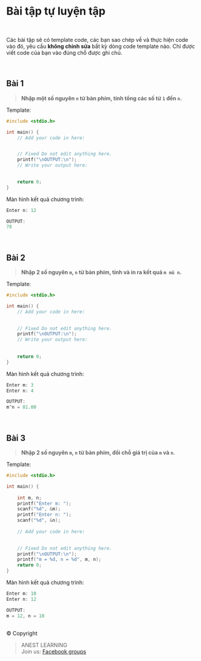 # Bài tập tự luyện tập

<br />

Các bài tập sẽ có template code, các bạn sao chép về và thực hiện code vào đó, yêu cầu **không chỉnh sửa** bất kỳ dòng code template nào. Chỉ được viết code của bạn vào đúng chỗ được ghi chú.

<br />

## Bài 1

> **Nhập một số nguyên `n` từ bàn phím, tính tổng các số từ `1` đến `n`.**

Template:
```c
#include <stdio.h>

int main() {
    // Add your code in here:


    // Fixed Do not edit anything here.
    printf("\nOUTPUT:\n");
    // Write your output here:

	
    return 0;
}
```

Màn hình kết quả chương trình:
```c
Enter n: 12

OUTPUT:
78
```

<br />

## Bài 2

> **Nhập 2 số nguyên `m`, `n` từ bàn phím, tính và in ra kết quả `m mũ n`.**

Template:
```c
#include <stdio.h>

int main() {
    // Add your code in here:
    

    // Fixed Do not edit anything here.
    printf("\nOUTPUT:\n");
    // Write your output here:
    
    
    return 0;
}
```

Màn hình kết quả chương trình:
```c
Enter m: 3
Enter n: 4

OUTPUT:
m^n = 81.00
```

<br />

## Bài 3

> **Nhập 2 số nguyên `m`, `n` từ bàn phím, đổi chỗ giá trị của `m` và `n`.**

Template:
```c
#include <stdio.h>

int main() {
    
    int m, n;
    printf("Enter m: ");
    scanf("%d", &m);
    printf("Enter n: ");
    scanf("%d", &n);
    
    // Add your code in here:
    

    // Fixed Do not edit anything here.
    printf("\nOUTPUT:\n");
    printf("m = %d, n = %d", m, n); 	
    return 0;
}
```

Màn hình kết quả chương trình:
```c
Enter m: 10
Enter n: 12

OUTPUT:
m = 12, n = 10
```

##  

© Copyright
> ANEST LEARNING  
> Join us: [Facebook groups](https://www.facebook.com/groups/anest.learning/)

